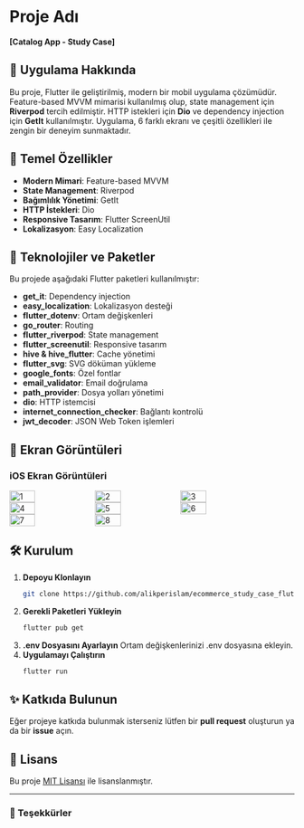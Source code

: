 # Proje Adı
**[Catalog App - Study Case]**

## 📱 Uygulama Hakkında
Bu proje, Flutter ile geliştirilmiş, modern bir mobil uygulama çözümüdür. Feature-based MVVM mimarisi kullanılmış olup, state management için **Riverpod** tercih edilmiştir. HTTP istekleri için **Dio** ve dependency injection için **GetIt** kullanılmıştır. Uygulama, 6 farklı ekranı ve çeşitli özellikleri ile zengin bir deneyim sunmaktadır.

## 🎯 Temel Özellikler
- **Modern Mimari**: Feature-based MVVM
- **State Management**: Riverpod
- **Bağımlılık Yönetimi**: GetIt
- **HTTP İstekleri**: Dio
- **Responsive Tasarım**: Flutter ScreenUtil
- **Lokalizasyon**: Easy Localization

## 🚀 Teknolojiler ve Paketler
Bu projede aşağıdaki Flutter paketleri kullanılmıştır:

- **get_it**: Dependency injection
- **easy_localization**: Lokalizasyon desteği
- **flutter_dotenv**: Ortam değişkenleri
- **go_router**: Routing
- **flutter_riverpod**: State management
- **flutter_screenutil**: Responsive tasarım
- **hive & hive_flutter**: Cache yönetimi
- **flutter_svg**: SVG döküman yükleme
- **google_fonts**: Özel fontlar
- **email_validator**: Email doğrulama
- **path_provider**: Dosya yolları yönetimi
- **dio**: HTTP istemcisi
- **internet_connection_checker**: Bağlantı kontrolü
- **jwt_decoder**: JSON Web Token işlemleri

## 📸 Ekran Görüntüleri
### iOS Ekran Görüntüleri
<div style="display: flex; flex-wrap: wrap;">
    <img src="https://github.com/alikperislam/alikperislam/tree/main/catalog_app_assets/android/1.jpg" alt = "1" style="width: 30%;">
    <img src="https://github.com/alikperislam/alikperislam/tree/main/catalog_app_assets/android/2.jpg" alt = "2" style="width: 30%;">
    <img src="https://github.com/alikperislam/alikperislam/tree/main/catalog_app_assets/android/3.jpg" alt = "3" style="width: 30%;">
    <img src="https://github.com/alikperislam/alikperislam/tree/main/catalog_app_assets/android/4.jpg" alt = "4" style="width: 30%;">
    <img src="https://github.com/alikperislam/alikperislam/tree/main/catalog_app_assets/android/5.jpg" alt = "5" style="width: 30%;">
    <img src="https://github.com/alikperislam/alikperislam/tree/main/catalog_app_assets/android/6.jpg" alt = "6" style="width: 30%;">
    <img src="https://github.com/alikperislam/alikperislam/tree/main/catalog_app_assets/android/7.jpg" alt = "7" style="width: 30%;">
    <img src="https://github.com/alikperislam/alikperislam/tree/main/catalog_app_assets/android/8.jpg" alt = "8" style="width: 30%;">
</div>


## 🛠️ Kurulum
1. **Depoyu Klonlayın**
   ```bash
   git clone https://github.com/alikperislam/ecommerce_study_case_flutter_mvvm_riverpod.git
   ```
2. **Gerekli Paketleri Yükleyin**
   ```bash
   flutter pub get
   ```
3. **.env Dosyasını Ayarlayın**
   Ortam değişkenlerinizi .env dosyasına ekleyin.
4. **Uygulamayı Çalıştırın**
   ```bash
   flutter run
   ```

## ✨ Katkıda Bulunun
Eğer projeye katkıda bulunmak isterseniz lütfen bir **pull request** oluşturun ya da bir **issue** açın.

## 📜 Lisans
Bu proje [MIT Lisansı](LICENSE) ile lisanslanmıştır.

---

### 👏 Teşekkürler


